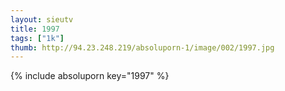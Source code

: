 ```yaml
--- 
layout: sieutv
title: 1997
tags: ["1k"]
thumb: http://94.23.248.219/absoluporn-1/image/002/1997.jpg
---
```

{% include absoluporn key="1997" %} 
